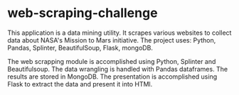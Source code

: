# web-scraping-challenge


This application is a data mining utility.  It scrapes various websites to collect data about NASA's Mission to Mars initiative. The project uses:
Python, Pandas, Splinter, BeautifulSoup, Flask, mongoDB.  

The web scrapping module is accomplished using Python, Splinter and Beautifulsoup. The data wrangling is handled with Pandas dataframes.  The results are stored in MongoDB.  The presentation is accomplished using Flask to extract the data and present it into HTMl.  


